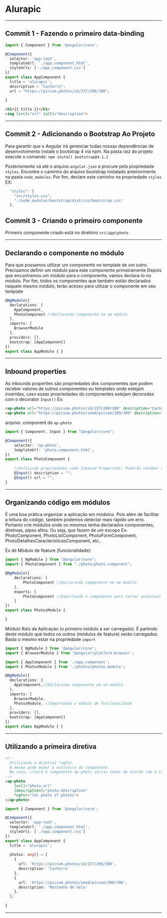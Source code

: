 # Alurapic

<hr>

## Commit 1 - Fazendo o primeiro data-binding

```typescript
import { Component } from '@angular/core';

@Component({
  selector: 'app-root',
  templateUrl: './app.component.html',
  styleUrls: ['./app.component.css']
})
export class AppComponent {
  title = 'alurapic';
  description = "Cachorro";
  url = "https://picsum.photos/id/237/200/300";
  
} 
```

```html
<h1>{{ title }}</h1>
<img [src]="url" [alt]="description">
```

<hr>

## Commit 2 - Adicionando o Bootstrap Ao Projeto

Para garantir que o Angular irá gerenciar todas nossas dependências de desenvolvimento
instale o bootstrap 4 via npm. Na pasta raíz do projeto execute o comando: `npm install bootstrap@4.1.1`

Posteriomente vá até o arquivo `angular.json` e procure pela propriedade `styles`. Encontre o caminho do
arquivo bootstrap instalado anteriormente na pasta `node_modules`. Por fim, declare este caminho na propriedade
`styles` EX:

```javascript
  "styles": [
    "src/styles.css",
    "./node_modules/bootstrap/dist/css/bootstrap.css"
  ],
```

## Commit 3 - Criando o primeiro componente
Primeiro componente criado está no diretório `src\app\photo`

<hr>

## Declarando o componente no módulo
Para que possamos utilizar um componente no template de um outro. Precisamos definir um módulo para este componente primeiramente
Depois que encontramos um módulo para o componente, vamos declara-lo no módulo. Por fim, todos os componentes que também estão
declarados naquele mesmo módulo, terão acesso para utilizar o componente em seu template

```typescript
@NgModule({
  declarations: [
    AppComponent,
    PhotoComponent //Declarando componente em um módulo
  ],
  imports: [
    BrowserModule
  ],
  providers: [],
  bootstrap: [AppComponent]
})
export class AppModule { }
```

<hr>

## Inbound properties
As inbounds properties são propriedades dos componentes que podem receber valores de outros componentes
ou templates onde estejam inseridas, caso essas propriedades do componentes estejam decoradas com o decorator `Input()` Ex:

```html
<ap-photo url="https://picsum.photos/id/237/200/300" description="Cachorro"></ap-photo>
<ap-photo url="https://picsum.photos/seed/picsum/200/300" description="Montanha de Gelo"></ap-photo>
```

arquivo .component do `ap-photo`

```typescript
import { Component, Input } from "@angular/core";

@Component({
    selector: 'ap-photo',
    templateUrl: 'photo.component.html',
})
export class PhotoComponent {
    
    //Definindo propriedades como Inbound Properties: Poderão receber valores a partir de outros componentes
    @Input() description = "";
    @Input() url = "";
}
```

<hr>

## Organizando código em módulos
É uma boa prática organizar a aplicação em módulos. Pois além de facilitar a leitura do código, também podemos detectar
mais rápido um erro. Portanto crie módulos onde os mesmos tenha declarados componentes, diretivas, pipes afins. Ou seja,
que fazem de um escopo Ex: PhotoComponent, PhotoListComponent, PhotoFormComponent, PhotoDetalhesCaracteristicasComponent, etc..

Ex de Módulo de feature (funcionalidade): 

```typescript
import { NgModule } from "@angular/core";
import { PhotoComponent } from "./photo/photo.component";

@NgModule({
    declarations: [ 
        PhotoComponent //Declarando componente em um módulo
    ],
    exports: [ 
        PhotoComponent //Exportando o componente para tornar acessível para quem importar PhotosModule
    ]
})
export class PhotosModule {

}
```

Módulo Raiz da Aplicação (o primeiro módulo a ser carregado). É partindo deste módulo que todos os outros (módulos de feature)
serão carregados. Basta o mesmo estar na propriedade `import`

```typescript
import { NgModule } from '@angular/core';
import { BrowserModule } from '@angular/platform-browser';

import { AppComponent } from './app.component';
import { PhotosModule } from './photos/photos.module';

@NgModule({
  declarations: [
    AppComponent,//Declarando componente em um módulo
  ],
  imports: [
    BrowserModule,
    PhotosModule, //Importando o módulo de funcionalidade
  ],
  providers: [],
  bootstrap: [AppComponent]
})
export class AppModule { }
```

<hr>

## Utilizando a primeira diretiva

```html
<!-- 
  Utilizando a diretiva *ngFor. 
  A mesma pode mudar a estrutura do componente. 
  No caso, criará o componente ap-photo várias vezes de acordo com o tamanho do array 
-->
<ap-photo 
    [url]="photo.url" 
    [description]="photo.description" 
    *ngFor="let photo of photos">
</ap-photo>
```

```typescript
import { Component } from '@angular/core';

@Component({
  selector: 'app-root',
  templateUrl: './app.component.html',
  styleUrls: ['./app.component.css']
})
export class AppComponent {
  title = 'alurapic';
  
  photos: any[] = [
    {
      url: 'https://picsum.photos/id/237/200/300',
      description: 'Cachorro'
    },
    {
      url: 'https://picsum.photos/seed/picsum/200/300',
      description: 'Montanha de Gelo'
    },
  ];
  
} 
```

<hr>

